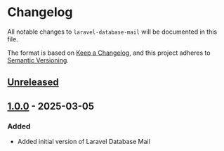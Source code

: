# Changelog

All notable changes to `laravel-database-mail` will be documented in this file.

The format is based on [Keep a Changelog](https://keepachangelog.com/en/1.1.0/),
and this project adheres to [Semantic Versioning](https://semver.org/spec/v2.0.0.html).

## [Unreleased]

## [1.0.0] - 2025-03-05
### Added
- Added initial version of Laravel Database Mail

[unreleased]: https://github.com/martinpetricko/laravel-database-mail/compare/v1.0.0...HEAD
[1.0.0]: https://github.com/martinpetricko/laravel-database-mail/releases/tag/v1.0.0
